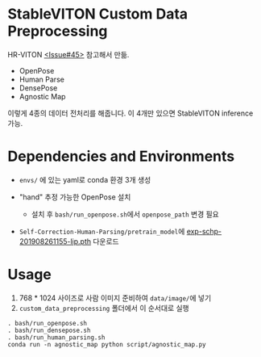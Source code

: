 # StableVITON Custom Data Preprocessing

HR-VITON [<Issue#45>](https://github.com/sangyun884/HR-VITON/issues/45) 참고해서 만듦.

* OpenPose
* Human Parse
* DensePose
* Agnostic Map

이렇게 4종의 데이터 전처리를 해줍니다. 이 4개만 있으면 StableVITON inference 가능.

# Dependencies and Environments
* `envs/` 에 있는 yaml로 conda 환경 3개 생성

* "hand" 추정 가능한 OpenPose 설치
    * 설치 후 `bash/run_openpose.sh`에서 `openpose_path` 변경 필요
    
* `Self-Correction-Human-Parsing/pretrain_model`에 [exp-schp-201908261155-lip.pth](https://drive.google.com/file/d/1k4dllHpu0bdx38J7H28rVVLpU-kOHmnH/view?usp=sharing) 다운로드

# Usage
1. 768 * 1024 사이즈로 사람 이미지 준비하여 `data/image/`에 넣기
1. `custom_data_preprocessing` 폴더에서 이 순서대로 실행
```
. bash/run_openpose.sh
. bash/run_densepose.sh
. bash/run_human_parsing.sh
conda run -n agnostic_map python script/agnostic_map.py
```